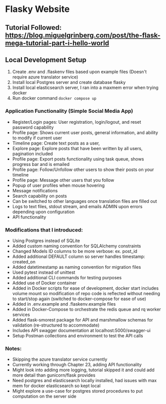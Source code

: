 # Flasky Website
## Tutorial Followed: https://blog.miguelgrinberg.com/post/the-flask-mega-tutorial-part-i-hello-world

## Local Development Setup
1. Create .env and .flaskenv files based upon example files (Doesn't require azure translator service)
2. Install local Postgres server and create database flasky
3. Install local elasticsearch server, I ran into a maxmem error when trying docker
4. Run docker command `docker compose up`

### Application Functionality (Simple Social Media App)
- Register/Login pages: User registration, login/logout, and reset password capability
- Profile page: Shows current user posts, general information, and ability to modify if current user
- Timeline page: Create text posts as a user,
- Explore page: Explore posts that have been written by all users, pagination included
- Profile page: Export posts functionality using task queue, shows progress bar and is emailed
- Profile page: Follow/Unfollow other users to show their posts on your timeline
- Profile page: Message other users that you follow
- Popup of user profiles when mouse hovering
- Message notifications
- Search capability on posts
- Can be switched to other languages once translation files are filled out
- Logs to text files, stdout stream, and emails ADMIN upon errors depending upon configuration
- API functionality

### Modifications that I introduced:
- Using Postgres instead of SQLite
- Added custom naming convention for SQLAlchemy constraints
- Changed Models ID columns to be more verbose: ex. post_id
- Added additional DEFAULT column so server handles timestamp: created_on
- Added datetimestamp as naming convention for migration files
- Used pytest instead of unittest
- Added additional CLI commands for testing purposes
- Added use of Docker container
- Added in Docker scripts for ease of development, docker start includes volume mount so modification of repo code is reflected without needing to start/stop again (switched to docker-compose for ease of use)
- Added in .env.example and .flaskenv.example files
- Added in Docker-Compose to orchestrate the redis queue and rq worker services
- Added flask-smorest package for API and marshmallow schemas for validation (re-structured to accommodate)
- Includes API swagger documentation at localhost:5000/swagger-ui
- Setup Postman collections and environment to test the API calls

### Notes:
- Skipping the azure translator service currently
- Currently working through Chapter 23, adding API functionality
- Might look into adding more logging, tutorial skipped it and could add more detail than gunicorn/flask provides
- Need postgres and elasticsearch locally installed, had issues with max mem for docker elasticsearch so kept local
- Might explore a use-case for postgres stored procedures to put computation on the server side